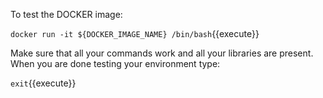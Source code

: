 To test the DOCKER image:

`docker run -it ${DOCKER_IMAGE_NAME} /bin/bash`{{execute}}

Make sure that all your commands work and all your libraries are present.
When you are done testing your environment type:

`exit`{{execute}}